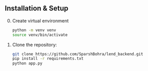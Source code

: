 ## Installation & Setup

0. Create virtual environment
   ```bash
   python -m venv venv
   source venv/bin/activate

1. Clone the repository:
   ```bash
   git clone https://github.com/SparshBohra/lend_backend.git
   pip install -r requirements.txt
   python app.py
